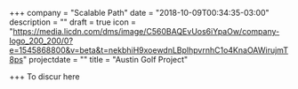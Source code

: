 +++
company = "Scalable Path"
date = "2018-10-09T00:34:35-03:00"
description = ""
draft = true
icon = "https://media.licdn.com/dms/image/C560BAQEvUos6iYpaOw/company-logo_200_200/0?e=1545868800&v=beta&t=nekbhiH9xoewdnLBplhpvrnhC1o4KnaOAWirujmT8ps"
projectdate = ""
title = "Austin Golf Project"

+++
To discur here